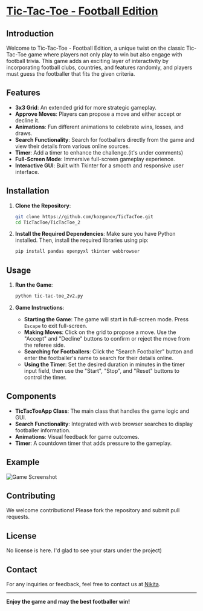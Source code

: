 # [Tic-Tac-Toe - Football Edition](https://github.com/kozgunov/TicTacToe/blob/main/TicTacToe_2/tic-tac-toe_2v2.py)

## Introduction

Welcome to Tic-Tac-Toe - Football Edition, a unique twist on the classic Tic-Tac-Toe game where players not only play to win but also engage with football trivia. This game adds an exciting layer of interactivity by incorporating football clubs, countries, and features randomly, and players must guess the footballer that fits the given criteria.

## Features

- **3x3 Grid**: An extended grid for more strategic gameplay.
- **Approve Moves**: Players can propose a move and either accept or decline it.
- **Animations**: Fun different animations to celebrate wins, losses, and draws.
- **Search Functionality**: Search for footballers directly from the game and view their details from various online sources.
- **Timer**: Add a timer to enhance the challenge.(it's under comments)
- **Full-Screen Mode**: Immersive full-screen gameplay experience.
- **Interactive GUI**: Built with Tkinter for a smooth and responsive user interface.

## Installation

1. **Clone the Repository**:
    ```sh
    git clone https://github.com/kozgunov/TicTacToe.git
    cd TicTacToe/TicTacToe_2
    ```

2. **Install the Required Dependencies**:
    Make sure you have Python installed. Then, install the required libraries using pip:
    ```sh
    pip install pandas openpyxl tkinter webbrowser
    ```

## Usage

1. **Run the Game**:
    ```sh
    python tic-tac-toe_2v2.py
    ```

2. **Game Instructions**:
    - **Starting the Game**: The game will start in full-screen mode. Press `Escape` to exit full-screen.
    - **Making Moves**: Click on the grid to propose a move. Use the "Accept" and "Decline" buttons to confirm or reject the move from the referee side.
    - **Searching for Footballers**: Click the "Search Footballer" button and enter the footballer's name to search for their details online.
    - **Using the Timer**: Set the desired duration in minutes in the timer input field, then use the "Start", "Stop", and "Reset" buttons to control the timer.

## Components

- **TicTacToeApp Class**: The main class that handles the game logic and GUI.
- **Search Functionality**: Integrated with web browser searches to display footballer information.
- **Animations**: Visual feedback for game outcomes.
- **Timer**: A countdown timer that adds pressure to the gameplay.

## Example
       
![Game Screenshot](image/C:/Users/user/Desktop/Screenshot_10.png)

## Contributing

We welcome contributions! Please fork the repository and submit pull requests.

## License

No license is here. I'd glad to see your stars under the project) 

## Contact

For any inquiries or feedback, feel free to contact us at [Nikita](kozgunovn@mail.ru).

---

**Enjoy the game and may the best footballer win!**


